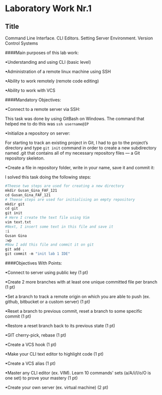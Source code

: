 Laboratory Work Nr.1
====================
Title
-----
Command Line Interface. CLI Editors. Setting Server Environment. Version Control Systems

####Main purposes of this lab work:

•Understanding and using CLI (basic level)

•Administration of a remote linux machine using SSH

•Ability to work remotely (remote code editing)

•Ability to work with VCS

####Mandatory Objectives:

•Connect to a remote server via SSH:

This task was done by using GitBash on Windows. The command that helped me to do this was `ssh username@IP` 

•Initialize a repository on server:

For starting to track an existing project in Git, I had to go to the project’s directory and type `git init` command in order to create a new subdirectory named .git that contains all of my necessary repository files — a Git repository skeleton.

•Create a file in repository folder, write in your name, save it and commit it:

I solved this task doing the following steps:
```python
#Theese two steps are used for creating a new directory
mkdir Gusan_Gina_FAF_121
cd Gusan_Gina_FAF_121
# Theese steps are used for initialising an empty repository
mkdir git
cd git
git init
# Here I create the text file using Vim
vim text.txt 
#Next, I insert some text in this file and save it
:i
Gusan Gina
:wp
#Now I add this file and commit it on git
git add .
git commit -m "init lab 1 IDE"
```

####Objectives With Points:

•Connect to server using public key (1 pt)

•Create 2 more branches with at least one unique committed file per branch (1 pt)

•Set a branch to track a remote origin on which you are able to push (ex. github, bitbucket or a custom server) (1 pt)

•Reset a branch to previous commit, reset a branch to some specific commit (1 pt)

•Restore a reset branch back to its previous state (1 pt)

•GIT cherry-pick, rebase (1 pt)

•Create a VCS hook (1 pt)

•Make your CLI text editor to highlight code (1 pt)

•Create a VCS alias (1 pt)

•Master any CLI editor (ex. VIM). Learn 10 commands' sets (a/A/i/I/o/O is one set) to prove your mastery (1 pt)

•Create your own server (ex. virtual machine) (2 pt)


